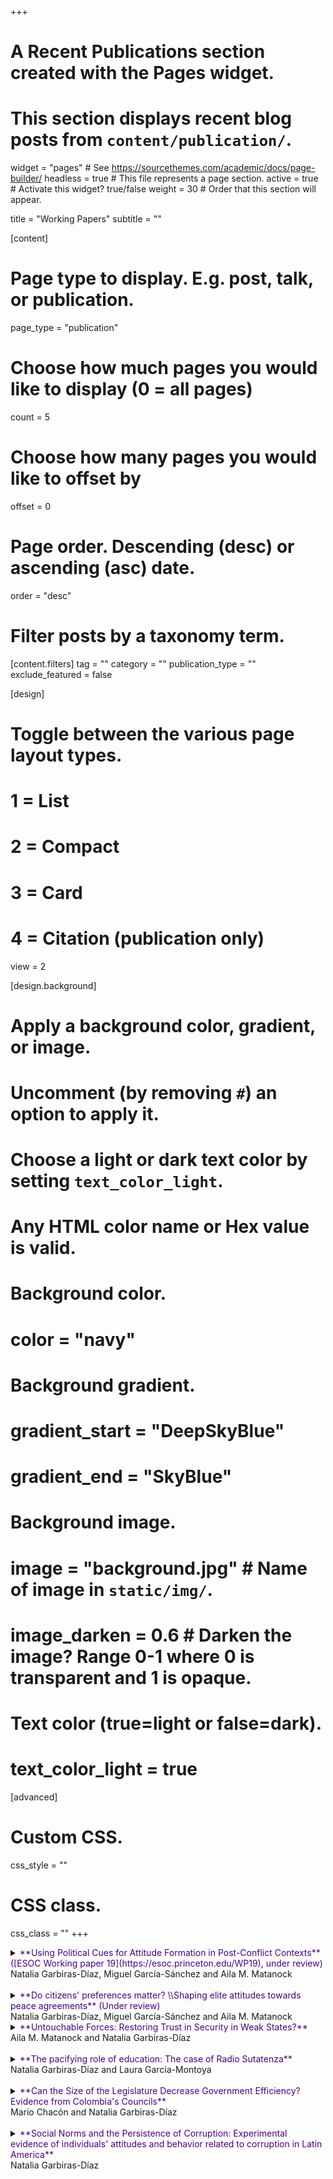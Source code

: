 +++
# A Recent Publications section created with the Pages widget.
# This section displays recent blog posts from `content/publication/`.

widget = "pages"  # See https://sourcethemes.com/academic/docs/page-builder/
headless = true  # This file represents a page section.
active = true  # Activate this widget? true/false
weight = 30  # Order that this section will appear.

title = "Working Papers"
subtitle = ""

[content]
  # Page type to display. E.g. post, talk, or publication.
  page_type = "publication"
  
  # Choose how much pages you would like to display (0 = all pages)
  count = 5
  
  # Choose how many pages you would like to offset by
  offset = 0

  # Page order. Descending (desc) or ascending (asc) date.
  order = "desc"

  # Filter posts by a taxonomy term.
  [content.filters]
    tag = ""
    category = ""
    publication_type = ""
    exclude_featured = false
  
[design]
  # Toggle between the various page layout types.
  #   1 = List
  #   2 = Compact
  #   3 = Card
  #   4 = Citation (publication only)
  view = 2
  
[design.background]
  # Apply a background color, gradient, or image.
  #   Uncomment (by removing `#`) an option to apply it.
  #   Choose a light or dark text color by setting `text_color_light`.
  #   Any HTML color name or Hex value is valid.
    
  # Background color.
  # color = "navy"
  
  # Background gradient.
  # gradient_start = "DeepSkyBlue"
  # gradient_end = "SkyBlue"
  
  # Background image.
  # image = "background.jpg"  # Name of image in `static/img/`.
  # image_darken = 0.6  # Darken the image? Range 0-1 where 0 is transparent and 1 is opaque.

  # Text color (true=light or false=dark).
  # text_color_light = true  
  
[advanced]
 # Custom CSS. 
 css_style = ""
 
 # CSS class.
 css_class = ""
+++


<details>
<summary> <span style="color:indigo"> **Using Political Cues for Attitude Formation in Post-Conflict Contexts** ([ESOC Working paper 19](https://esoc.princeton.edu/WP19), under review) </span> <br/>
Natalia Garbiras-Díaz, Miguel García-Sánchez and Aila M. Matanock <br/>
</summary>

Citizens are often asked to evaluate peace agreements seeking to end civil conflicts, by voting on referendums or the negotiating leaders or, even when not voting, deciding whether to cooperate with the implementation of policies like combatant reintegration. In this paper, we assess how citizens form attitudes towards the provisions in peace agreements. These contexts tend to have high polarization, and citizens are asked to weigh in on complex policies, so we theorize that citizens will use cues from political elites with whom they have affinity, and, without these cues, information will have less effect. We assess our theory using survey experiments in Colombia. We find citizens rely on political elites' cues to form their opinion on a peace agreement's provisions, with the direction depending on the citizen's affinity with the political elites. Additional information about these policies has little effect. The paper suggests that even these high stakes decisions can be seen as politics as usual.

</details>

<br/>

<details>
<summary> <span style="color:indigo"> **Do citizens' preferences matter? \\Shaping elite attitudes towards peace agreements** (Under review) </span> <br/>
Natalia Garbiras-Díaz, Miguel García-Sánchez and Aila M. Matanock <br/>
</summary>

Citizens are increasingly seen as having a central role in peace processes, engaging in many negotiations and even some approval plebiscites, for example. Citizens are especially important in implementation when a society reconfigures its institutions and rebuilds its state. However, implementing a peace agreement also typically requires piecemeal legislation that can either faithfully adopt its terms or revise and even revert to the status quo. In this paper, we examine the extent to which political elites responsible for this component of implementation are responsive to citizens' preferences. We partnered with the *Misión de Observación Electoral* (MOE), a well-known NGO that specializes on the monitoring of electoral processes in Colombia, to embed an experimental question about the settlement between the Revolutionary Armed Forces of Colombia (FARC) rebels and the Colombian government in the 2018 wave of a periodic survey on the members of Congress. We inform legislators about the position of different citizens on a policy that emerged from the peace agreement: citizen support for the creation of 16 special seats reserved for conflict areas. We find that legislators underestimate citizen support for this policy, and the magnitude of their misperceptions is correlated with the positions of their parties on the issue. Moreover, we find that providing information about citizens' support for the policy largely does not affect legislator support. These results suggest that legislators form their priors about civilian attitudes through partisan lenses, and that citizen preferences on particular policies may not shape their positions, which are largely based on their party's overarching platform instead. 

<br/>

</details>

<details>
<summary> <span style="color:indigo"> **Untouchable Forces: Restoring Trust in Security in Weak States?** </span> <br/>
Aila M. Matanock and Natalia Garbiras-Díaz <br/>
</summary>

How can weak states improve security? We build on existing work theorizing that a crucial component of strengthening security is improving citizen perceptions of the institutions providing security and then thereby securing their cooperation with those institutions. We examine whether foreign missions that states invite to conduct security functions, "delegation agreements" (DAs), are able to change citizens' perceptions on these dimensions. We argue DAs are likely to improve citizen perceptions of security while they are operating but to have little transfer effect to state institutions. We test the theory by examining the U.N.'s International Commission against Impunity in Guatemala (CICIG), a team of investigators and prosecutors that operated in Guatemalan courts from 2007-2019, which was a canonical and seemingly successful DA. In this "most likely" case to detect any transfer effects, we use a survey experiment to examine, first, whether invoking CICIG as a case investigator increases citizen beliefs that the perpetrators and their state collaborators will be correctly identified, prosecuted, and convicted. We find that the CICIG prime does have consistently positive effects. We then examine citizen perceptions of institutions, and, measuring several outcomes, we find that CICIG has little transfer effect to state security institutions, although a successful CICIG may reduce the legitimacy of the state to some extent. Our results identify a positive effect from this foreign mission but no overall shift in citizen perceptions and subsequent pathway to increased security through their cooperation.

</details>

<br/>

<details>
<summary> <span style="color:indigo"> **The pacifying role of education: The case of Radio Sutatenza** </span> <br/>
Natalia Garbiras-Díaz and Laura García-Montoya <br/>
</summary>

Between 1947 and 1994, Radio Sutatenza influenced the lives of millions of Colombians through its broadcasted lessons and \textit{Escuelas Radiof\'onicas}. In this paper, we explore the effects of Radio Sutatenza and Escuelas Radiof\'onicas on armed conflict intensity. That is both on violence and on the expansion of armed group presence. The findings of this paper advance our understanding of the relationship between education and civil war. The context in which Radio Sutatenza was created and its later phase of expansion offers a unique opportunity to study whether education can break violence cycles. We estimate the effect of \textit{Escuelas Radiof\'onicas} on the incidence of violence at the municipal level using two different identification strategies, a difference in differences design and an instrumental variables approach. We find robust evidence for the pacifying effect of education at the subnational level. Specifically, municipalities with radio schools experienced lower violence levels in the 1960s and, later, in the 1970s. 

* Presented in the 2020 APSA Annual Meeting
</details>

<br/>

<details>
<summary> <span style="color:indigo"> **Can the Size of the Legislature Decrease Government Efficiency? Evidence from Colombia's Councils** </span> <br/>
Mario Chacón and Natalia Garbiras-Díaz <br/>
</summary>

Can the size of the legislature affect the efficiency and quality of public administration? Recent empirical work on the economic consequences of legislative organization has focused exclusively on the relationship between legislative size and fiscal spending. We expand the scope of this literature by exploring the impact of bigger legislative bodies on the efficiency of public service provision. We use a constitutional rule which creates a discontinuous relationship between population and size of elected councils in Colombia to estimate the effect of legislature size on the efficiency of local public goods. Theoretically a bigger councils should increase the checks and accountability on the local executive, and thus leading to higher and better quality public goods provision. Yet we find no systematic evidence for such positive mechanism. Moreover, we find preliminary negative and signifficant effects on fiscal and administrative efficiency, particularly in small cities. Our results indicate a more nuanced relationship between legislative size and government efficiency, and complement the theoretical literature on public overspending.

* Presented in the 2017 EPSA Annual Meeting
</details>

<br/>

<details>
<summary> <span style="color:indigo"> **Social Norms and the Persistence of Corruption: Experimental evidence of individuals' attitudes and behavior related to corruption in Latin America** </span> <br/>
Natalia Garbiras-Díaz <br/>
</summary>

Despite systematic efforts by both countries and the international community to reduce its prevalence, corruption remains a pervasive phenomenon across the developing world. What explains the persistence of corruption? Furthermore, can social norms account for some of this persistence? In this paper, I study the effect of injunctive norms (the perceived moral rules that determine the approval or disapproval of social behavior) and descriptive norms (the perceived frequency of a conduct in a particular context) on individuals' behavior and attitudes towards corruption. I explore this question using a survey experiment conducted in Argentina, which isolates alternative explanations for corruption. I randomly show respondents vignettes that manipulate either the descriptive or injunctive norm. I then ask them to answer a series of questions that measure their attitudes toward bribery (e.g., the extent to which they consider bribery to be justifiable, among other questions), as well as other behavioral outcomes. While I find empirical evidence for the effect of descriptive norms on both individuals' attitudes and behavior related to corruption; I find no statistical support for the effect of injunctive norms on any of the analyzed outcomes. Taken together, results suggest that descriptive norms operate as informational devices, and that correcting misperceptions about these may serve as an antidote against corruption.  To the best of my knowledge, little work has been done to identify the causal effect of social norms, and their interactions, on corruption. In this respect, this paper makes two contributions. From a theoretical perspective, it contributes to a growing body of research on the  effect of culture on corruption, providing evidence on the causal relationship between social norms and attitudes toward bribery. From a policy perspective, it sheds light on methods to successfully design anti-corruption campaigns that reduce individuals' likelihood to engage in petty corruption.    

</details>

